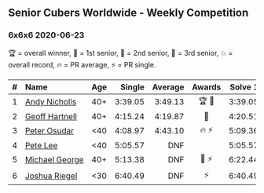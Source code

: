 <style>table {white-space: nowrap;}</style>

## Senior Cubers Worldwide - Weekly Competition
### 6x6x6 2020-06-23

🏆 = overall winner, 🥇 = 1st senior, 🥈 = 2nd senior, 🥉 = 3rd senior, 💥 = overall record, 🔥 = PR average, ⚡ = PR single.

| # | Name | Age | Single | Average | Awards | Solve 1 | Solve 2 | Solve 3 | Video |
| :--: | :-- | :--: | --: | --: | :--: | --: | --: | --: | :-- |
| 1 | [Andy Nicholls](../../persons/andy_nicholls/666.md) | 40+ | 3:39.05 | 3:49.13 | 🏆 🥇 | 3:39.05 | 3:46.77 | 4:01.56 | [Link](https://www.facebook.com/events/268636114456043/permalink/279551773364477/) |
| 2 | [Geoff Hartnell](../../persons/geoff_hartnell/666.md) | 40+ | 4:15.24 | 4:19.87 | 🥈 | 4:20.51 | 4:15.24 | 4:23.87 | [Link](https://www.facebook.com/events/268636114456043/permalink/270223450963976/) |
| 3 | [Peter Osudar](../../persons/peter_osudar/666.md) | <40 | 4:08.97 | 4:43.10 | 🔥 ⚡ | 5:09.36 | 4:08.97 | 4:51.00 | [Link](https://www.facebook.com/events/268636114456043/permalink/276193687033619/) |
| 4 | [Pete Lee](../../persons/pete_lee/666.md) | <40 | 5:05.57 | DNF |  | 5:05.57 | 5:24.81 | DNS | [Link](https://www.facebook.com/events/268636114456043/permalink/269490254370629/) |
| 5 | [Michael George](../../persons/michael_george/666.md) | 40+ | 5:13.38 | DNF | 🥉 ⚡ | 6:22.44 | 5:13.38 | DNS | [Link](https://www.facebook.com/events/268636114456043/permalink/281297979856523/) |
| 6 | [Joshua Riegel](../../persons/joshua_riegel/666.md) | <30 | 6:40.49 | DNF | ⚡ | 6:40.49 | 6:59.26 | DNS | [Link](https://www.facebook.com/events/268636114456043/permalink/277021946950793/) |

<!-- Global site tag (gtag.js) - Google Analytics -->
<script async src="https://www.googletagmanager.com/gtag/js?id=UA-86348435-3"></script>
<script>window.dataLayer = window.dataLayer || []; function gtag() {dataLayer.push(arguments);} gtag('js', new Date()); gtag('config', 'UA-86348435-3');</script>
